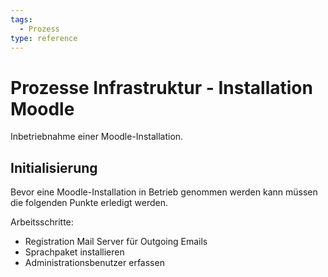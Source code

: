 ```yaml
---
tags:
  - Prozess
type: reference
---
```

# Prozesse Infrastruktur - Installation Moodle

Inbetriebnahme einer Moodle-Installation.

## Initialisierung

Bevor eine Moodle-Installation in Betrieb genommen werden kann müssen die folgenden Punkte erledigt werden.

Arbeitsschritte:

* Registration Mail Server für Outgoing Emails
* Sprachpaket installieren
* Administrationsbenutzer erfassen